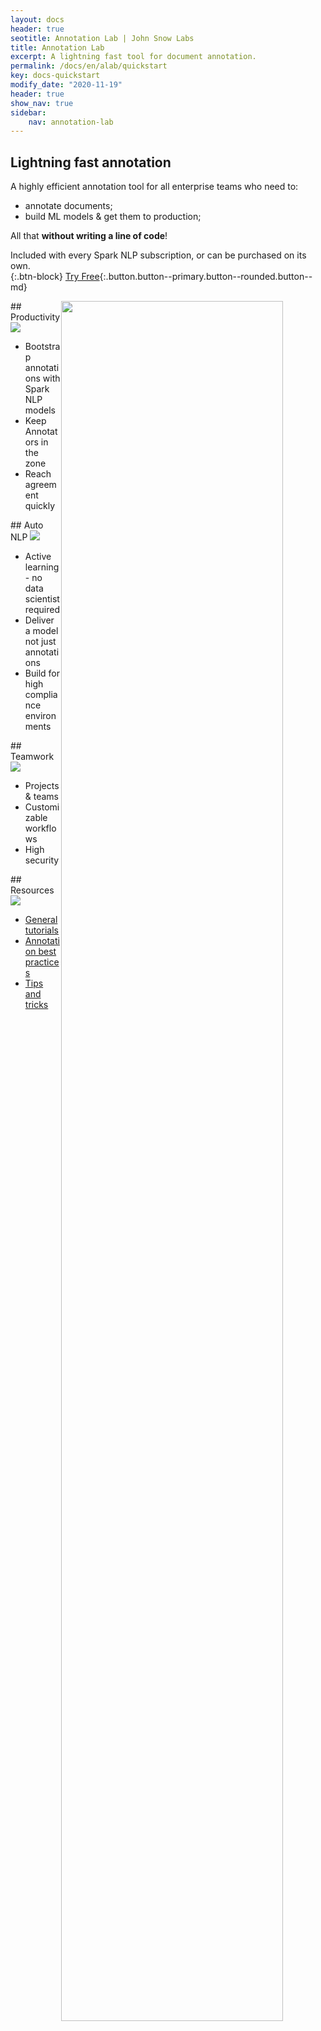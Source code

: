 ```yaml
---
layout: docs
header: true
seotitle: Annotation Lab | John Snow Labs
title: Annotation Lab
excerpt: A lightning fast tool for document annotation.
permalink: /docs/en/alab/quickstart
key: docs-quickstart
modify_date: "2020-11-19"
header: true
show_nav: true
sidebar:
    nav: annotation-lab
---
```


<div class="main-docs" markdown="1">

<div class="block-wrapper">

<div class="block-box with_i" style="width: 100%!important" markdown="1">
<div class="block-box-inner" style="width: 100%!important" markdown="1">

## Lightning fast annotation

A highly efficient annotation tool for all enterprise teams who need to:
- annotate documents;
- build ML models & get them to production;


All that **without writing a line of code**!


Included with every Spark NLP subscription, or can be purchased on its own.  
{:.btn-block}
[Try Free](https://aws.amazon.com/marketplace/pp/John-Snow-Labs-John-Snow-Labs-Annotation-Lab/B08JV9R384){:.button.button--primary.button--rounded.button--md}

</div>

<img class="image image--xl" src="/assets/images/annotation_lab/AnnotationLab.png" style="width:84%; float:right;"/>

</div>
</div>
</div>

<div class="block-wrapper block-wrapper-top">

<div class="block-box" markdown="1">
<div class="has_i" markdown="1">
## Productivity 
<img class="image image--xl" src="/assets/images/annotation_lab/Productivity.svg"/>
</div>

- Bootstrap annotations with Spark NLP models
- Keep Annotators in the zone
- Reach agreement quickly
</div>

<div class="block-box" markdown="1">
<div class="has_i" markdown="1">
## Auto NLP 
<img class="image image--xl" src="/assets/images/annotation_lab/AutoNLP.svg"/>
</div>

- Active learning - no data scientist required
- Deliver a model not just annotations
- Build for high compliance environments
</div>

</div>

<div class="block-wrapper block-wrapper-top">
<div class="block-box" markdown="1">
<div class="has_i" markdown="1">
## Teamwork 
<img class="image image--xl" src="/assets/images/annotation_lab/Teamwork.svg"/>
</div>

- Projects & teams
- Customizable workflows
- High security

</div>
<div class="block-box" markdown="1">
<div class="has_i" markdown="1">
## Resources
<img class="image image--xl" src="/assets/images/annotation_lab/best_practices.svg"/>
</div>

- <a href="https://www.johnsnowlabs.com/john-snow-labs-data-annotator-for-human-in-the-loop-ai-is-now-included-with-all-subscriptions/">General tutorials</a>
- <a href="https://www.nlpsummit.org/auto-nlp-pretrain-tune-deploy-state-of-the-art-models/">Annotation best practices</a>
- <a href="https://nlp.johnsnowlabs.com/learn#data-annotator--active-learning">Tips and tricks</a>

</div>
</div>